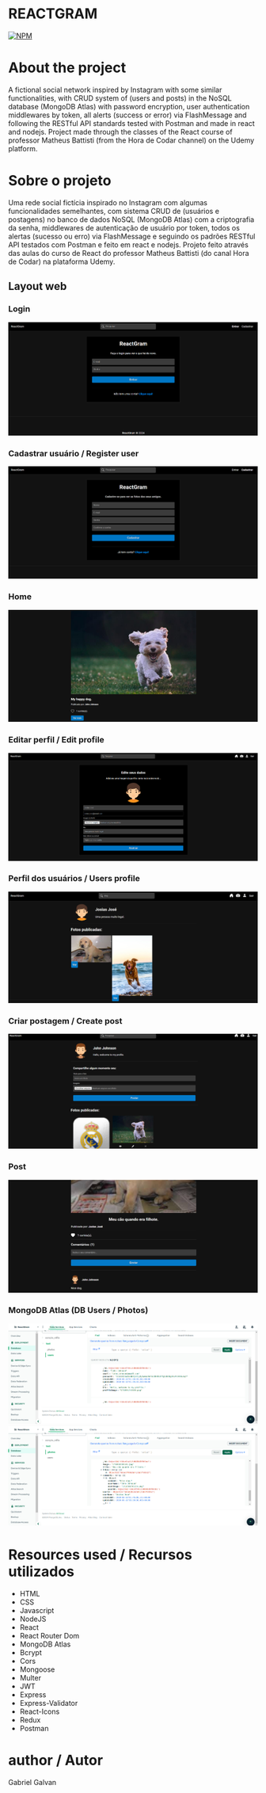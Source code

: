 # REACTGRAM
[![NPM](https://img.shields.io/npm/l/react)](https://github.com/GalvanGabe/Reactgram/blob/main/LICENSE)

# About the project

A fictional social network inspired by Instagram with some similar functionalities, with CRUD system of (users and posts) in the NoSQL database (MongoDB Atlas) with password encryption, user authentication middlewares by token, all alerts (success or error) via FlashMessage and following the RESTful API standards tested with Postman and made in react and nodejs. Project made through the classes of the React course of professor Matheus Battisti (from the Hora de Codar channel) on the Udemy platform.
# Sobre o projeto

Uma rede social fictícia inspirado no Instagram com algumas funcionalidades semelhantes, com sistema CRUD de (usuários e postagens) no banco de dados NoSQL (MongoDB Atlas) com a criptografia da senha, middlewares de autenticação de usuário por token, todos os alertas (sucesso ou erro) via FlashMessage e seguindo os padrões RESTful API testados com Postman e feito em react e nodejs. Projeto feito através das aulas do curso de React do professor Matheus Battisti (do canal Hora de Codar) na plataforma Udemy.

## Layout web
### Login
![Login](https://github.com/GalvanGabe/assets/blob/main/reactgram_img/login.png)
### Cadastrar usuário / Register user
![Register user](https://github.com/GalvanGabe/assets/blob/main/reactgram_img/register.png)
### Home
![Home](https://github.com/GalvanGabe/assets/blob/main/reactgram_img/home.png)
### Editar perfil / Edit profile
![Edit profile](https://github.com/GalvanGabe/assets/blob/main/reactgram_img/edit_profile.png)
### Perfil dos usuários / Users profile
![Users profile](https://github.com/GalvanGabe/assets/blob/main/reactgram_img/users_profile.png)
### Criar postagem / Create post
![Create post](https://github.com/GalvanGabe/assets/blob/main/reactgram_img/post_photo.png)
### Post
![Post](https://github.com/GalvanGabe/assets/blob/main/reactgram_img/comments.png)
### MongoDB Atlas (DB Users / Photos)
![MongoDB users](https://github.com/GalvanGabe/assets/blob/main/reactgram_img/users_db.png)
![MongoDB photos](https://github.com/GalvanGabe/assets/blob/main/reactgram_img/photos_db.png)
# Resources used / Recursos utilizados
- HTML
- CSS
- Javascript
- NodeJS
- React
- React Router Dom
- MongoDB Atlas
- Bcrypt
- Cors
- Mongoose
- Multer
- JWT
- Express
- Express-Validator
- React-Icons
- Redux
- Postman

# author / Autor

Gabriel Galvan
